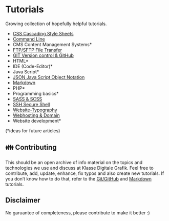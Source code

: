 # Tutorials

Growing collection of hopefully helpful tutorials.

- [CSS Cascading Style Sheets](CSS.md)
- [Command Line](CommandLine.md)
- CMS Content Management Systems*
- [FTP/SFTP File Transfer](FTP.md)
- [GIT Version control & GitHub](GIT.md)
- HTML*
- IDE (Code-Editor)*
- Java Script*
- [JSON Java Script Object Notation](JSON.md)
- [Markdown](Markdown.md)
- PHP*
- Programming basics*
- [SASS & SCSS](SCSS.md)
- [SSH Secure Shell](SSH.md)
- [Website-Typography](Website-Typography.md)
- [Webhosting & Domain](Webhosting-Domain.md)
- Website development*

(*ideas for future articles)

## 👪 Contributing

This should be an open archive of info material on the topics and technologies we use and discuss at Klasse Digitale Grafik.
Feel free to contribute, add, update, enhance, fix typos and also create new tutorials. If you don’t know how to do that, refer to the [Git/GitHub](GIT.md) and [Markdown](Markdown.md) tutorials.

## Disclaimer

No garuantee of completeness, please contribute to make it better :)
